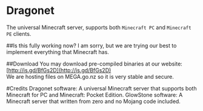 Dragonet
========

The universal Minecraft server, supports both `Minecraft PC` and `Minecraft PE` clients. 

##Is this fully working now?
I am sorry, but we are trying our best to implement everything that Minecraft has. 

##Download
You may download pre-compiled binaries at our website:
[http://is.gd/BfGs2D](http://is.gd/BfGs2D)<br>
We are hosting files on MEGA.go.nz so it is very stable and secure. <br>

#Credits
Dragonet software: A universal Minecraft server that supports both Minecraft for PC and Minecraft: Pocket Edition. 
GlowStone software: A Minecraft server that written from zero and no Mojang code included. 
